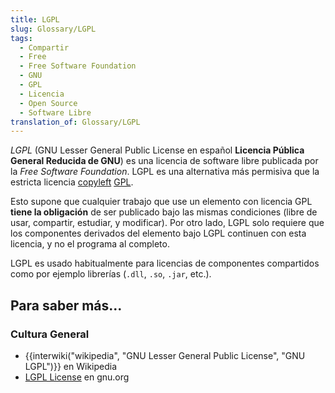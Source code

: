 ```yaml
---
title: LGPL
slug: Glossary/LGPL
tags:
  - Compartir
  - Free
  - Free Software Foundation
  - GNU
  - GPL
  - Licencia
  - Open Source
  - Software Libre
translation_of: Glossary/LGPL
---
```


_LGPL_ (GNU Lesser General Public License en español **Licencia Pública General Reducida de GNU**) es una licencia de software libre publicada por la _Free Software Foundation_. LGPL es una alternativa más permisiva que la estricta licencia [copyleft](/es/docs/Glossary/copyleft) [GPL](/es/docs/Glossary/GPL).

Esto supone que cualquier trabajo que use un elemento con licencia GPL **tiene la obligación** de ser publicado bajo las mismas condiciones (libre de usar, compartir, estudiar, y modificar). Por otro lado, LGPL solo requiere que los componentes derivados del elemento bajo LGPL continuen con esta licencia, y no el programa al completo.

LGPL es usado habitualmente para licencias de componentes compartidos como por ejemplo librerías (`.dll`, `.so`, `.jar`, etc.).

## Para saber más...

### Cultura General

- {{interwiki("wikipedia", "GNU Lesser General Public License", "GNU LGPL")}} en Wikipedia
- [LGPL License](http://www.gnu.org/copyleft/lesser.html) en gnu.org
